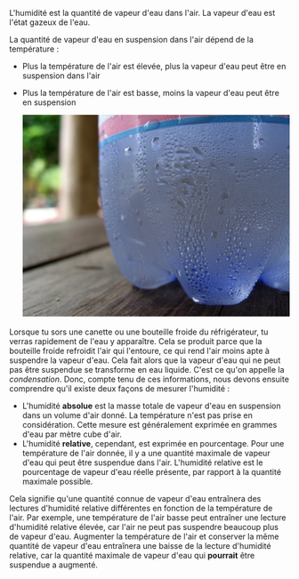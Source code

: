 L'humidité est la quantité de vapeur d'eau dans l'air. La vapeur d'eau est l'état gazeux de l'eau.

La quantité de vapeur d'eau en suspension dans l'air dépend de la température :
- Plus la température de l'air est élevée, plus la vapeur d'eau peut être en suspension dans l'air
- Plus la température de l'air est basse, moins la vapeur d'eau peut être en suspension

    ![](images/condensation.jpg)

Lorsque tu sors une canette ou une bouteille froide du réfrigérateur, tu verras rapidement de l'eau y apparaître. Cela se produit parce que la bouteille froide refroidit l'air qui l'entoure, ce qui rend l'air moins apte à suspendre la vapeur d'eau. Cela fait alors que la vapeur d'eau qui ne peut pas être suspendue se transforme en eau liquide. C'est ce qu'on appelle la *condensation*. Donc, compte tenu de ces informations, nous devons ensuite comprendre qu'il existe deux façons de mesurer l'humidité :

- L'humidité **absolue** est la masse totale de vapeur d'eau en suspension dans un volume d'air donné. La température n'est pas prise en considération. Cette mesure est généralement exprimée en grammes d'eau par mètre cube d'air.
- L'humidité **relative**, cependant, est exprimée en pourcentage. Pour une température de l'air donnée, il y a une quantité maximale de vapeur d'eau qui peut être suspendue dans l'air. L'humidité relative est le pourcentage de vapeur d'eau réelle présente, par rapport à la quantité maximale possible.

Cela signifie qu'une quantité connue de vapeur d'eau entraînera des lectures d'humidité relative différentes en fonction de la température de l'air. Par exemple, une température de l'air basse peut entraîner une lecture d'humidité relative élevée, car l'air ne peut pas suspendre beaucoup plus de vapeur d'eau. Augmenter la température de l'air et conserver la même quantité de vapeur d'eau entraînera une baisse de la lecture d'humidité relative, car la quantité maximale de vapeur d'eau qui **pourrait** être suspendue a augmenté.
